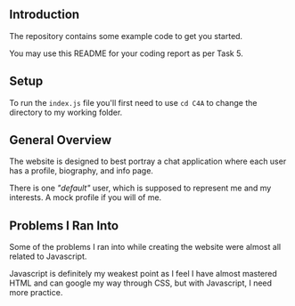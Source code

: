 ## Introduction
The repository contains some example code to get you started. 

You may use this README for your coding report as per Task 5.

## Setup

To run the `index.js` file you'll first need to use `cd C4A` to change the directory to my working folder.

## General Overview

The website is designed to best portray a chat application where each user has a profile, biography, and info page. 

There is one _"default"_ user, which is supposed to represent me and my interests. A mock profile if you will of me. 

## Problems I Ran Into 

Some of the problems I ran into while creating the website were almost all related to Javascript.

Javascript is definitely my weakest point as I feel I have almost mastered HTML and can google my way through CSS, but with Javascript, I need more practice. 